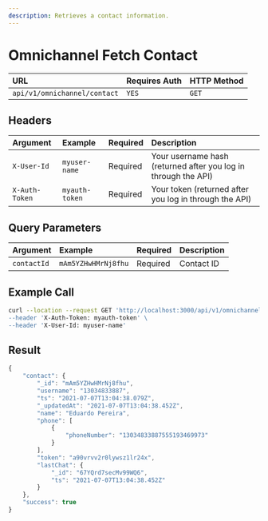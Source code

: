 ```yaml
---
description: Retrieves a contact information.
---
```


# Omnichannel Fetch Contact



| URL | Requires Auth | HTTP Method |
| :--- | :--- | :--- |
| `api/v1/omnichannel/contact` | `YES` | `GET` |

## Headers

| Argument | Example | Required | Description |
| :--- | :--- | :--- | :--- |
| `X-User-Id` | `myuser-name` | Required | Your username hash \(returned after you log in through the API\) |
| `X-Auth-Token` | `myauth-token` | Required | Your token \(returned after you log in through the API\) |

## Query Parameters

| Argument | Example | Required | Description |
| :--- | :--- | :--- | :--- |
| `contactId` | `mAm5YZHwHMrNj8fhu` | Required | Contact ID |

## Example Call

```bash
curl --location --request GET 'http://localhost:3000/api/v1/omnichannel/contact?contactId=mAm5YZHwHMrNj8fhu \
--header 'X-Auth-Token: myauth-token' \
--header 'X-User-Id: myuser-name'
```

## Result

```javascript
{
    "contact": {
        "_id": "mAm5YZHwHMrNj8fhu",
        "username": "13034833887",
        "ts": "2021-07-07T13:04:38.079Z",
        "_updatedAt": "2021-07-07T13:04:38.452Z",
        "name": "Eduardo Pereira",
        "phone": [
            {
                "phoneNumber": "13034833887555193469973"
            }
        ],
        "token": "a90vrvv2r0lywsz1lr24x",
        "lastChat": {
            "_id": "67YQrd7secMv99WQ6",
            "ts": "2021-07-07T13:04:38.452Z"
        }
    },
    "success": true
}
```

